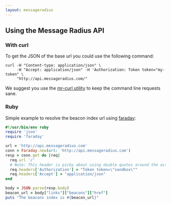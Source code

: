 ```yaml
---
layout: messageradius
---
```


## Using the Message Radius API

### With curl

To get the JSON of the base url you could use the following command:

    curl -H "Content-type: application/json" \
         -H "Accept: application/json" -H 'Authorization: Token token="my-token" \
         "http://api.messageradius.com/"

We suggest you use the [mr-curl utility](tools.html) to keep the command line requests sane.


### Ruby

Simple example to resolve the beacon index url using [faraday](https://github.com/technoweenie/faraday):

```ruby
#!/usr/bin/env ruby
require 'json'
require 'faraday'

url = 'http://api.messageradius.com'
conn = Faraday.new(url: 'http://api.messageradius.com')
resp = conn.get do |req|
  req.url '/'
  # Note: This header is picky about using double quotes around the actual token
  req.headers['Authorization'] = "Token token=\"sandbox\""
  req.headers['Accept'] = "application/json"
end

body = JSON.parse(resp.body)
beacon_url = body["links"]["beacons"]["href"]
puts "The beacons index is #{beacon_url}"
```
